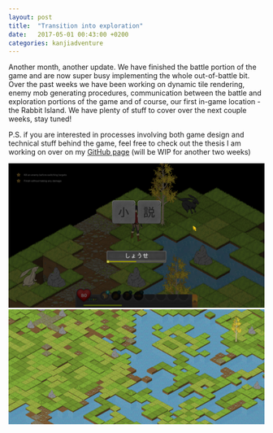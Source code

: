 ```yaml
---
layout: post
title:  "Transition into exploration"
date:   2017-05-01 00:43:00 +0200
categories: kanjiadventure
---
```


Another month, another update. We have finished the battle portion of the game and are now super busy implementing the whole out-of-battle bit. Over the past weeks we have been working on dynamic tile rendering, enemy mob generating procedures, communication between the battle and exploration portions of the game and of course, our first in-game location - the Rabbit Island. We have plenty of stuff to cover over the next couple weeks, stay tuned!

P.S. if you are interested in processes involving both game design and technical stuff behind the game, feel free to check out the thesis I am working on over on my [GitHub page][thesis] (will be WIP for another two weeks)

![Battle user interface](/assets/images/battle_ui.png)
![Rabbit Island showcase](/assets/images/explore_map.jpg)

[thesis]: https://github.com/Tomires/thesis
